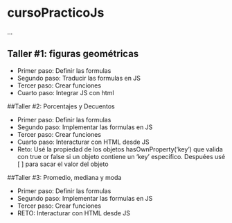 # cursoPracticoJs

...

## Taller #1: figuras geométricas

- Primer paso: Definir las formulas
- Segundo paso: Traducir las formulas en JS
- Tercer paso: Crear funciones
- Cuarto paso: Integrar JS con html


##Taller #2: Porcentajes y Decuentos
- Primer paso: Definir las formulas
- Segundo paso: Implementar las formulas en JS
- Tercer paso: Crear funciones
- Cuarto paso: Interacturar con HTML desde JS
- Reto: Usé la propiedad de los objetos hasOwnProperty(‘key’) que valida con true or false si un objeto contiene un ‘key’ específico. Despuées usé [ ] para sacar el valor del objeto

##Taller #3: Promedio, mediana y moda
- Primer paso: Definir las formulas
- Segundo paso: Implementar las formulas en JS
- Tercer paso: Crear funciones
- RETO: Interacturar con HTML desde JS